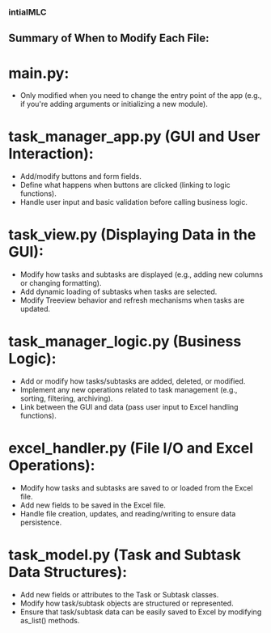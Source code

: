 ### intialMLC

## Summary of When to Modify Each File:

# main.py:

- Only modified when you need to change the entry point of the app (e.g., if you're adding arguments or initializing a new module).

# task_manager_app.py (GUI and User Interaction):

- Add/modify buttons and form fields.
- Define what happens when buttons are clicked (linking to logic functions).
- Handle user input and basic validation before calling business logic.

# task_view.py (Displaying Data in the GUI):

- Modify how tasks and subtasks are displayed (e.g., adding new columns or changing formatting).
- Add dynamic loading of subtasks when tasks are selected.
- Modify Treeview behavior and refresh mechanisms when tasks are updated.

# task_manager_logic.py (Business Logic):

- Add or modify how tasks/subtasks are added, deleted, or modified.
- Implement any new operations related to task management (e.g., sorting, filtering, archiving).
- Link between the GUI and data (pass user input to Excel handling functions).

# excel_handler.py (File I/O and Excel Operations):

- Modify how tasks and subtasks are saved to or loaded from the Excel file.
- Add new fields to be saved in the Excel file.
- Handle file creation, updates, and reading/writing to ensure data persistence.

# task_model.py (Task and Subtask Data Structures):

- Add new fields or attributes to the Task or Subtask classes.
- Modify how task/subtask objects are structured or represented.
- Ensure that task/subtask data can be easily saved to Excel by modifying as_list() methods.
